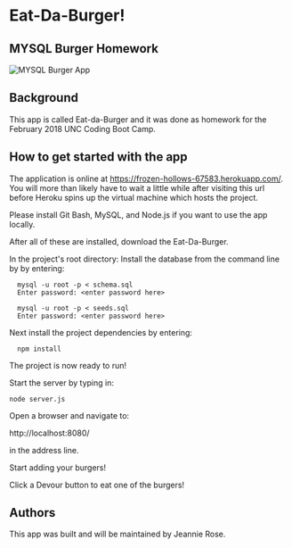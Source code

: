 # Eat-Da-Burger!
## MYSQL Burger Homework

![MYSQL Burger App](https://photos.app.goo.gl/F2dNb7C3j7yA93abA)

## Background
This app is called Eat-da-Burger and it was done as homework for the February 2018 UNC Coding Boot Camp.

## How to get started with the app
The application is online at https://frozen-hollows-67583.herokuapp.com/. You will more than likely have to wait a little while after visiting this url before Heroku spins up the virtual machine which hosts the project.

Please install Git Bash, MySQL, and Node.js if you want to use the app locally. 

After all of these are installed, download the Eat-Da-Burger.

In the project's root directory:
  Install the database from the command line by by entering:

      mysql -u root -p < schema.sql
      Enter password: <enter password here>

      mysql -u root -p < seeds.sql
      Enter password: <enter password here>

  Next install the project dependencies by entering:

      npm install

The project is now ready to run!

Start the server by typing in:

    node server.js

Open a browser and navigate to:

  http://localhost:8080/ 

in the address line.


Start adding your burgers!

Click a Devour button to eat one of the burgers!

## Authors
This app was built and will be maintained by Jeannie Rose.